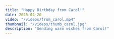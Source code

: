 ```yaml
---
title: "Happy Birthday from Carol!"
date: 2025-04-20
video: "/videos/from_carol.mp4"
thumbnail: "/videos/thumb_carol.jpg"
description: "Sending warm wishes from Carol!"
---
```


